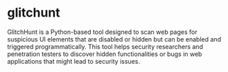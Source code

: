 # glitchunt
GlitchHunt is a Python-based tool designed to scan web pages for suspicious UI elements that are disabled or hidden but can be enabled and triggered programmatically. This tool helps security researchers and penetration testers to discover hidden functionalities or bugs in web applications that might lead to security issues.
